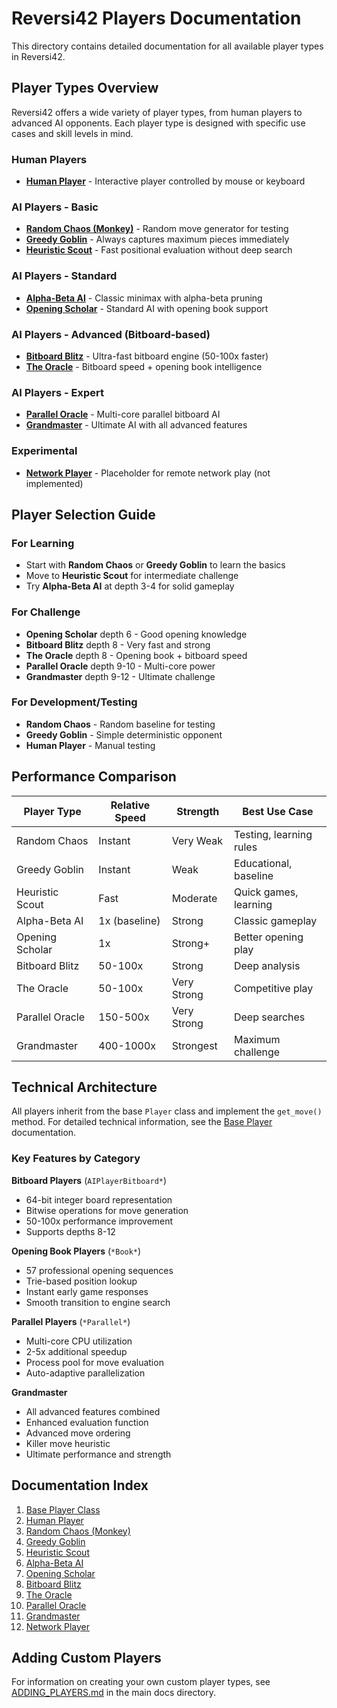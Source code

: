 # Reversi42 Players Documentation

This directory contains detailed documentation for all available player types in Reversi42.

## Player Types Overview

Reversi42 offers a wide variety of player types, from human players to advanced AI opponents. Each player type is designed with specific use cases and skill levels in mind.

### Human Players
- **[Human Player](HumanPlayer.md)** - Interactive player controlled by mouse or keyboard

### AI Players - Basic
- **[Random Chaos (Monkey)](Monkey.md)** - Random move generator for testing
- **[Greedy Goblin](GreedyPlayer.md)** - Always captures maximum pieces immediately
- **[Heuristic Scout](HeuristicPlayer.md)** - Fast positional evaluation without deep search

### AI Players - Standard
- **[Alpha-Beta AI](AIPlayer.md)** - Classic minimax with alpha-beta pruning
- **[Opening Scholar](AIPlayerBook.md)** - Standard AI with opening book support

### AI Players - Advanced (Bitboard-based)
- **[Bitboard Blitz](AIPlayerBitboard.md)** - Ultra-fast bitboard engine (50-100x faster)
- **[The Oracle](AIPlayerBitboardBook.md)** - Bitboard speed + opening book intelligence

### AI Players - Expert
- **[Parallel Oracle](AIPlayerBitboardBookParallel.md)** - Multi-core parallel bitboard AI
- **[Grandmaster](AIPlayerGrandmaster.md)** - Ultimate AI with all advanced features

### Experimental
- **[Network Player](NetworkPlayer.md)** - Placeholder for remote network play (not implemented)

## Player Selection Guide

### For Learning
- Start with **Random Chaos** or **Greedy Goblin** to learn the basics
- Move to **Heuristic Scout** for intermediate challenge
- Try **Alpha-Beta AI** at depth 3-4 for solid gameplay

### For Challenge
- **Opening Scholar** depth 6 - Good opening knowledge
- **Bitboard Blitz** depth 8 - Very fast and strong
- **The Oracle** depth 8 - Opening book + bitboard speed
- **Parallel Oracle** depth 9-10 - Multi-core power
- **Grandmaster** depth 9-12 - Ultimate challenge

### For Development/Testing
- **Random Chaos** - Random baseline for testing
- **Greedy Goblin** - Simple deterministic opponent
- **Human Player** - Manual testing

## Performance Comparison

| Player Type | Relative Speed | Strength | Best Use Case |
|-------------|---------------|----------|---------------|
| Random Chaos | Instant | Very Weak | Testing, learning rules |
| Greedy Goblin | Instant | Weak | Educational, baseline |
| Heuristic Scout | Fast | Moderate | Quick games, learning |
| Alpha-Beta AI | 1x (baseline) | Strong | Classic gameplay |
| Opening Scholar | 1x | Strong+ | Better opening play |
| Bitboard Blitz | 50-100x | Strong | Deep analysis |
| The Oracle | 50-100x | Very Strong | Competitive play |
| Parallel Oracle | 150-500x | Very Strong | Deep searches |
| Grandmaster | 400-1000x | Strongest | Maximum challenge |

## Technical Architecture

All players inherit from the base `Player` class and implement the `get_move()` method. For detailed technical information, see the [Base Player](Player.md) documentation.

### Key Features by Category

**Bitboard Players** (`AIPlayerBitboard*`)
- 64-bit integer board representation
- Bitwise operations for move generation
- 50-100x performance improvement
- Supports depths 8-12

**Opening Book Players** (`*Book*`)
- 57 professional opening sequences
- Trie-based position lookup
- Instant early game responses
- Smooth transition to engine search

**Parallel Players** (`*Parallel*`)
- Multi-core CPU utilization
- 2-5x additional speedup
- Process pool for move evaluation
- Auto-adaptive parallelization

**Grandmaster**
- All advanced features combined
- Enhanced evaluation function
- Advanced move ordering
- Killer move heuristic
- Ultimate performance and strength

## Documentation Index

1. [Base Player Class](Player.md)
2. [Human Player](HumanPlayer.md)
3. [Random Chaos (Monkey)](Monkey.md)
4. [Greedy Goblin](GreedyPlayer.md)
5. [Heuristic Scout](HeuristicPlayer.md)
6. [Alpha-Beta AI](AIPlayer.md)
7. [Opening Scholar](AIPlayerBook.md)
8. [Bitboard Blitz](AIPlayerBitboard.md)
9. [The Oracle](AIPlayerBitboardBook.md)
10. [Parallel Oracle](AIPlayerBitboardBookParallel.md)
11. [Grandmaster](AIPlayerGrandmaster.md)
12. [Network Player](NetworkPlayer.md)

## Adding Custom Players

For information on creating your own custom player types, see [ADDING_PLAYERS.md](../ADDING_PLAYERS.md) in the main docs directory.

